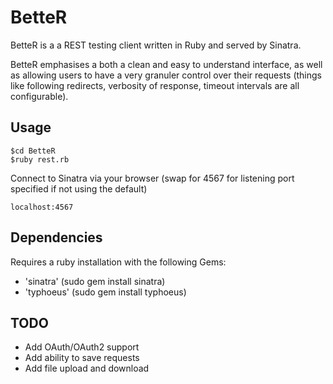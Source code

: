 BetteR
======

BetteR is a a REST testing client written in Ruby and served by Sinatra. 

BetteR emphasises a both a clean and easy to understand interface, as well as allowing users to have a very granuler control over their requests (things like following redirects, verbosity of response, timeout intervals are all configurable). 

## Usage

    $cd BetteR
    $ruby rest.rb
    
Connect to Sinatra via your browser (swap for 4567 for listening port specified if not using the default)

    localhost:4567

## Dependencies

Requires a ruby installation with the following Gems:
- 'sinatra' (sudo gem install sinatra)
- 'typhoeus' (sudo gem install typhoeus)

## TODO

* Add OAuth/OAuth2 support
* Add ability to save requests
* Add file upload and download
